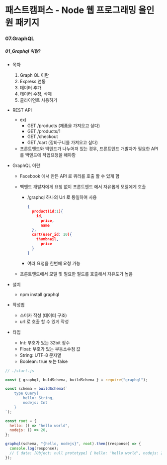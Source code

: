 # 패스트캠퍼스 - Node 웹 프로그래밍 올인원 패키지

### 07.GraphQL

##### 01_Graphql 이란?

* 목차
  1. Graph QL 이란
  2. Express 연동
  3. 데이터 추가
  4. 데이터 수정, 삭제
  5. 클라이언트 사용하기



* REST API
  * ex)
    * GET /products (제품을 가져오고 싶다)
    * GET /products/1
    * GET /checkout
    * GET /cart (장바구니를 가져오고 싶다)
  * 프론트엔드와 백엔드가 나누어져 있는 경우, 프론트엔드 개발자가 필요한 API 를 백엔드에 작업요청을 해야함



* GraphQL 이란

  * Facebook 에서 만든 API 로 쿼리를 호출 할 수 있게 함

  * 백엔드 개발자에게 요청 없이 프론트엔드 에서 자유롭게 모델에게 호출

    * /graphql 하나의 Url 로 통일하여 사용

      ```json
      {
        product(id:1){
          id,
            price,
            name
        },
        cart(user_id: 10){
          thumbnail,
            price
        }
      }
      ```

    * 여러 요청을 한번에 요청 가능

  * 프론트앤드에서 모델 및 필요한 필드를 호출해서 자유도가 높음



* 설치
  * npm install graphql



* 작성법
  * 스미카 작성 (데이터 구조)
  * url 로 호출 할 수 있게 작성



* 타입
  * Int: 부호가 있는 32bit 정수
  * Float: 부호가 있는 부동소수점 값
  * String: UTF-8 문자열
  * Boolean: true 또는 false





```javascript
// ./start.js

const { graphql, buldSchema, buildSchema } = require("graphql");

const schema = buildSchema(`
    type Query{
        hello: String,
        nodejs: Int
    }
`);

const root = {
  hello: () => "hello world",
  nodejs: () => 20,
};

graphql(schema, "{hello, nodejs}", root).then((response) => {
  console.log(response);
  // { data: [Object: null prototype] { hello: 'hello world', nodejs: 20 } }
});
```

